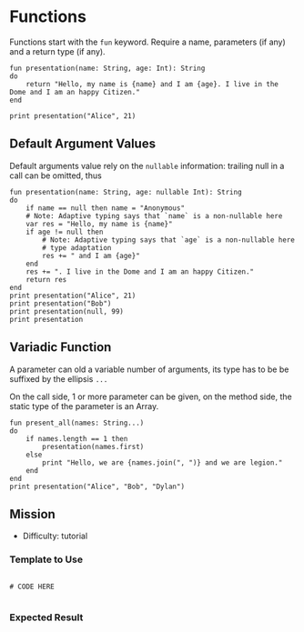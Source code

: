 # Functions

Functions start with the `fun` keyword. Require a name, parameters (if any) and a return type (if any).

~~~nit
fun presentation(name: String, age: Int): String
do
	return "Hello, my name is {name} and I am {age}. I live in the Dome and I am an happy Citizen."
end

print presentation("Alice", 21)
~~~

## Default Argument Values

Default arguments value rely on the `nullable` information: trailing null in a call can be omitted, thus

~~~
fun presentation(name: String, age: nullable Int): String
do
	if name == null then name = "Anonymous"
	# Note: Adaptive typing says that `name` is a non-nullable here
	var res = "Hello, my name is {name}"
	if age != null then
		# Note: Adaptive typing says that `age` is a non-nullable here
		# type adaptation
		res += " and I am {age}"
	end
	res += ". I live in the Dome and I am an happy Citizen."
	return res
end
print presentation("Alice", 21)
print presentation("Bob")
print presentation(null, 99)
print presentation
~~~

## Variadic Function

A parameter can old a variable number of arguments, its type has to be be suffixed by the ellipsis `...`

On the call side, 1 or more parameter can be given, on the method side, the static type of the parameter is an Array.

~~~
fun present_all(names: String...)
do
	if names.length == 1 then
		presentation(names.first)
	else
		print "Hello, we are {names.join(", ")} and we are legion."
	end
end
print presentation("Alice", "Bob", "Dylan")
~~~


## Mission

* Difficulty: tutorial

### Template to Use



~~~nit

# CODE HERE


~~~

### Expected Result

